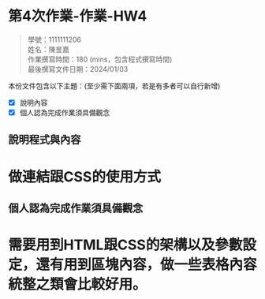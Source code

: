 # 第4次作業-作業-HW4
>
>學號：1111111206
><br />
>姓名：陳昱嘉
><br />
>作業撰寫時間：180 (mins，包含程式撰寫時間)
><br />
>最後撰寫文件日期：2024/01/03
>

本份文件包含以下主題：(至少需下面兩項，若是有多者可以自行新增)
- [x] 說明內容
- [x] 個人認為完成作業須具備觀念

## 說明程式與內容

#  做連結跟CSS的使用方式

## 個人認為完成作業須具備觀念

# 需要用到HTML跟CSS的架構以及參數設定，還有用到區塊內容，做一些表格內容統整之類會比較好用。